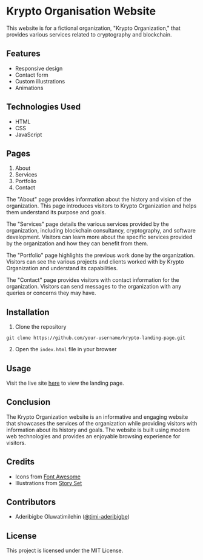 # Krypto Organisation Website

This website is for a fictional organization, "Krypto Organization," that provides various services related to cryptography and blockchain.

## Features

- Responsive design
- Contact form
- Custom illustrations
- Animations

## Technologies Used

- HTML
- CSS
- JavaScript

## Pages

1. About 
2. Services 
3. Portfolio 
4. Contact 

The "About" page provides information about the history and vision of the organization. This page introduces visitors to Krypto Organization and helps them understand its purpose and goals.

The "Services" page details the various services provided by the organization, including blockchain consultancy, cryptography, and software development. Visitors can learn more about the specific services provided by the organization and how they can benefit from them.

The "Portfolio" page highlights the previous work done by the organization. Visitors can see the various projects and clients worked with by Krypto Organization and understand its capabilities.

The "Contact" page provides visitors with contact information for the organization. Visitors can send messages to the organization with any queries or concerns they may have.

## Installation

1. Clone the repository
```
git clone https://github.com/your-username/krypto-landing-page.git
```
2. Open the `index.html` file in your browser

## Usage

Visit the live site [here](https://timi-krypto-tiki.vercel.app/) to view the landing page. 

## Conclusion

The Krypto Organization website is an informative and engaging website that showcases the services of the organization while providing visitors with information about its history and goals. The website is built using modern web technologies and provides an enjoyable browsing experience for visitors.

## Credits

- Icons from [Font Awesome](https://fontawesome.com/)
- Illustrations from [Story Set](https://storyset.com/)

## Contributors

- Aderibigbe Oluwatimilehin ([@timi-aderibigbe](https://github.com/timi-aderibigbe))

## License

This project is licensed under the MIT License.
